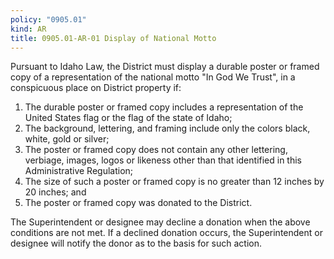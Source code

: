 ```yaml
---
policy: "0905.01"
kind: AR
title: 0905.01-AR-01 Display of National Motto
---
```


Pursuant to Idaho Law, the District must display a durable poster or framed copy of a representation of the national motto "In God We Trust", in a conspicuous place on District property if:

1. The durable poster or framed copy includes a representation of the United States flag or the flag of the state of Idaho;
2. The background, lettering, and framing include only the colors black, white, gold or silver;
3. The poster or framed copy does not contain any other lettering, verbiage, images, logos or likeness other than that identified in this Administrative Regulation;
4. The size of such a poster or framed copy is no greater than 12 inches by 20 inches; and
5. The poster or framed copy was donated to the District.

The Superintendent or designee may decline a donation when the above conditions are not met. If a declined donation occurs, the Superintendent or designee will notify the donor as to the basis for such action.
